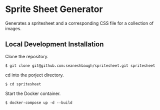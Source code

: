 # Sprite Sheet Generator

Generates a spritesheet and a corresponding CSS file for a collection of images.

## Local Development Installation

Clone the repository.

    $ git clone git@github.com:seaneshbaugh/spritesheet.git spritesheet

cd into the porject directory.

    $ cd spritesheet

Start the Docker container.

    $ docker-compose up -d --build
